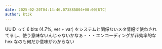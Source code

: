 ```yaml
---
date: 2025-02-20T04:14:46.073885804+00:00[UTC]
author: kt3k
---
```

UUID って 6 bits (4.7%, ver + var) をシステムと関係ないメタ情報で使わされてるし、使う意味ないんじゃないかなぁ・・・エンコーディングが非効率的な hex なのも何だか意味がわからない
